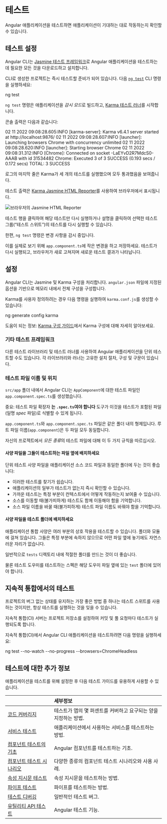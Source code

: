 # 테스트

Angular 애플리케이션을 테스트하면 애플리케이션이 기대하는 대로 작동하는지 확인할 수 있습니다.

## 테스트 설정

Angular CLI는 [Jasmine 테스트 프레임워크](https://jasmine.github.io)로 Angular 애플리케이션을 테스트하는 데 필요한 모든 것을 다운로드하고 설치합니다.

CLI로 생성한 프로젝트는 즉시 테스트할 준비가 되어 있습니다.
다음 [`ng test`](cli/test) CLI 명령을 실행하세요:

<docs-code language="shell">

ng test

</docs-code>

`ng test` 명령은 애플리케이션을 *감시 모드*로 빌드하고,
[Karma 테스트 러너](https://karma-runner.github.io)를 시작합니다.

콘솔 출력은 다음과 같습니다:

<docs-code language="shell">

02 11 2022 09:08:28.605:INFO [karma-server]: Karma v6.4.1 server started at http://localhost:9876/
02 11 2022 09:08:28.607:INFO [launcher]: Launching browsers Chrome with concurrency unlimited
02 11 2022 09:08:28.620:INFO [launcher]: Starting browser Chrome
02 11 2022 09:08:31.312:INFO [Chrome]: Connected on socket -LaEYvD2R7MdcS0-AAAB with id 31534482
Chrome: Executed 3 of 3 SUCCESS (0.193 secs / 0.172 secs)
TOTAL: 3 SUCCESS

</docs-code>

로그의 마지막 줄은 Karma가 세 개의 테스트를 실행했으며 모두 통과했음을 보여줍니다.

테스트 출력은 [Karma Jasmine HTML Reporter](https://github.com/dfederm/karma-jasmine-html-reporter)를 사용하여 브라우저에서 표시됩니다.

<img alt="브라우저의 Jasmine HTML Reporter" src="assets/images/guide/testing/initial-jasmine-html-reporter.png">

테스트 행을 클릭하여 해당 테스트만 다시 실행하거나 설명을 클릭하여 선택한 테스트 그룹(“테스트 스위트”)의 테스트를 다시 실행할 수 있습니다.

한편, `ng test` 명령은 변경 사항을 감시 중입니다.

이를 실제로 보기 위해 `app.component.ts`에 작은 변경을 하고 저장하세요.
테스트가 다시 실행되고, 브라우저가 새로 고쳐지며 새로운 테스트 결과가 나타납니다.

## 설정

Angular CLI는 Jasmine 및 Karma 구성을 처리합니다. `angular.json` 파일에 지정된 옵션을 기반으로 메모리 내에서 전체 구성을 구성합니다.

Karma를 사용자 정의하려는 경우 다음 명령을 실행하여 `karma.conf.js`를 생성할 수 있습니다:

<docs-code language="shell">

ng generate config karma

</docs-code>

도움이 되는 정보: [Karma 구성 가이드](http://karma-runner.github.io/6.4/config/configuration-file.html)에서 Karma 구성에 대해 자세히 알아보세요.

### 기타 테스트 프레임워크

다른 테스트 라이브러리 및 테스트 러너를 사용하여 Angular 애플리케이션을 단위 테스트할 수도 있습니다.
각 라이브러리와 러너는 고유한 설치 절차, 구성 및 구문이 있습니다.

### 테스트 파일 이름 및 위치

`src/app` 폴더 내에서 Angular CLI는 `AppComponent`에 대한 테스트 파일인 `app.component.spec.ts`를 생성했습니다.

중요: 테스트 파일 확장자 **는 `.spec.ts`여야 합니다** 도구가 이것을 테스트가 포함된 파일(일명 *spec* 파일)로 식별할 수 있게 됩니다.

`app.component.ts`와 `app.component.spec.ts` 파일은 같은 폴더 내의 형제입니다.
루트 파일 이름(`app.component`)은 두 파일 모두 동일합니다.

자신의 프로젝트에서 *모든 종류*의 테스트 파일에 대해 이 두 가지 규칙을 따르십시오.

#### 사양 파일을 그들이 테스트하는 파일 옆에 배치하세요

단위 테스트 사양 파일을 애플리케이션 소스 코드 파일과 동일한 폴더에 두는 것이 좋습니다:

* 이러한 테스트를 찾기가 쉽습니다.
* 애플리케이션의 일부가 테스트가 없는지 즉시 확인할 수 있습니다.
* 가까운 테스트는 특정 부분이 컨텍스트에서 어떻게 작동하는지 보여줄 수 있습니다.
* 소스를 이동할 때(불가피하게) 테스트도 함께 이동해야 함을 기억합니다.
* 소스 파일 이름을 바꿀 때(불가피하게) 테스트 파일 이름도 바꿔야 함을 기억합니다.

#### 사양 파일을 테스트 폴더에 배치하세요

애플리케이션 통합 사양은 여러 부분의 상호 작용을 테스트할 수 있습니다.
폴더와 모듈에 걸쳐 있습니다.
그들은 특정 부분에 속하지 않으므로 어떤 파일 옆에 놓기에도 자연스러운 자리가 없습니다.

일반적으로 `tests` 디렉토리 내에 적절한 폴더를 만드는 것이 더 좋습니다.

물론 테스트 도우미를 테스트하는 스펙은 해당 도우미 파일 옆에 있는 `test` 폴더에 있어야 합니다.

## 지속적 통합에서의 테스트

프로젝트의 버그 없는 상태를 유지하는 가장 좋은 방법 중 하나는 테스트 스위트를 사용하는 것이지만, 항상 테스트를 실행하는 것을 잊을 수 있습니다.

지속적 통합(CI) 서버는 프로젝트 저장소를 설정하여 커밋 및 풀 요청마다 테스트가 실행되도록 합니다.

지속적 통합(CI)에서 Angular CLI 애플리케이션을 테스트하려면 다음 명령을 실행하세요:

<docs-code language="shell">
ng test --no-watch --no-progress --browsers=ChromeHeadless
</docs-code>

## 테스트에 대한 추가 정보

애플리케이션을 테스트를 위해 설정한 후 다음 테스트 가이드를 유용하게 사용할 수 있습니다.

|                                                                    | 세부정보 |
|:---                                                                |:---     |
| [코드 커버리지](guide/testing/code-coverage)                       | 테스트가 앱의 몇 퍼센트를 커버하고 요구되는 양을 지정하는 방법. |
| [서비스 테스트](guide/testing/services)                         | 애플리케이션에서 사용하는 서비스를 테스트하는 방법.                                   |
| [컴포넌트 테스트의 기초](guide/testing/components-basics)    | Angular 컴포넌트를 테스트하는 기초.                                             |
| [컴포넌트 테스트 시나리오](guide/testing/components-scenarios)  | 다양한 종류의 컴포넌트 테스트 시나리오와 사용 사례.                       |
| [속성 지시문 테스트](guide/testing/attribute-directives) | 속성 지시문을 테스트하는 방법.                                            |
| [파이프 테스트](guide/testing/pipes)                               | 파이프를 테스트하는 방법.                                                                |
| [테스트 디버깅](guide/testing/debugging)                            | 일반적인 테스트 버그.                                                              |
| [유틸리티 API 테스트](guide/testing/utility-apis)                 | Angular 테스트 기능.                                                         |
